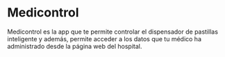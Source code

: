 # Medicontrol

Medicontrol es la app que te permite controlar el dispensador de pastillas inteligente y además, permite acceder a los datos que tu médico ha administrado desde la página web del hospital.
